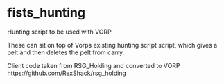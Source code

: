 # fists_hunting
Hunting script to be used with VORP

These can sit on top of Vorps existing hunting script script, which gives a pelt and then deletes the pelt from carry.

Client code taken from RSG_Holding and converted to VORP https://github.com/RexShack/rsg_holding
